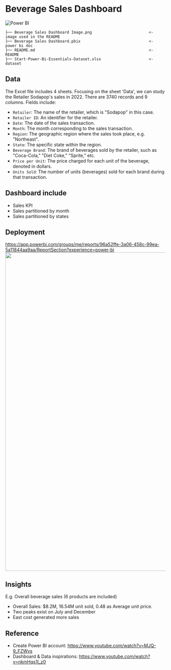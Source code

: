 # Beverage Sales Dashboard

![Power BI](https://img.shields.io/badge/%20Power%20BI-FFFFFF?style=for-the-badge&logo=Power%20BI&logoColor=F2C811)

```
├── Beverage Sales Dashboard Image.png                         <- image used in the README
├── Beverage Sales Dashboard.pbix                              <- power bi doc
├── README.md                                                  <- README
├── Start-Power-Bi-Essentials-Dataset.xlsx                     <- dataset  
```

## Data 
The Excel file includes 4 sheets. Focusing on the sheet 'Data', we can study the Retailer Sodapop's sales in 2022. 
There are 3740 records and 9 columns. Fields include: 
- `Retailer`: The name of the retailer, which is "Sodapop" in this case.
- `Retailer ID`: An identifier for the retailer.
- `Date`: The date of the sales transaction.
- `Month`: The month corresponding to the sales transaction.
- `Region`: The geographic region where the sales took place, e.g. "Northeast".
- `State`: The specific state within the region.
- `Beverage Brand`: The brand of beverages sold by the retailer, such as "Coca-Cola," "Diet Coke," "Sprite," etc.
- `Price per Unit`: The price charged for each unit of the beverage, denoted in dollars.
- `Units Sold`: The number of units (beverages) sold for each brand during that transaction.
  
## Dashboard include
* Sales KPI
* Sales partitioned by month
* Sales partitioned by states

## Deployment
https://app.powerbi.com/groups/me/reports/96a52ffe-3a06-458c-99ea-5a11844aa9aa/ReportSection?experience=power-bi
 <img src="https://github.com/Taweilo/beverage_sales_dashboard/blob/main/2022%20Beverage%20Sales%20Dashbaord.png" width="1000">

## Insights

E.g. Overall beverage sales (6 products are included)

- Overall Sales: $8.2M, 16.54M unit sold, 0.48 as Average unit price.
- Two peaks exist on July and December
- East cost generated more sales

## Reference 
- Create Power BI account: https://www.youtube.com/watch?v=MJQ-9_FZWvs
- Dashboard & Data inspirations: https://www.youtube.com/watch?v=nkmHqs1I_z0
